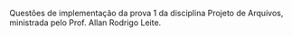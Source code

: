 Questões de implementação da prova 1 da disciplina Projeto de Arquivos, ministrada pelo Prof. Allan Rodrigo Leite.